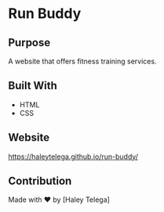 # Run Buddy

## Purpose
A website that offers fitness training services.

## Built With
* HTML
* CSS

## Website
https://haleytelega.github.io/run-buddy/

## Contribution
Made with ❤️ by [Haley Telega]
